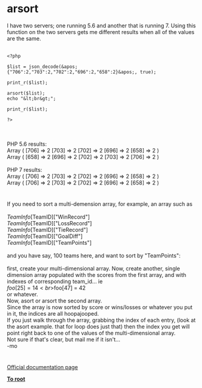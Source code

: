# arsort



I have two servers; one running 5.6 and another that is running 7.  Using this function on the two servers gets me different results when all of the values are the same.  <br><br>

```
<?php

$list = json_decode(&apos;{"706":2,"703":2,"702":2,"696":2,"658":2}&apos;, true);

print_r($list);

arsort($list);
echo "&lt;br&gt;";

print_r($list);

?>
```
<br><br>PHP 5.6 results:<br>Array ( [706] =&gt; 2 [703] =&gt; 2 [702] =&gt; 2 [696] =&gt; 2 [658] =&gt; 2 ) <br>Array ( [658] =&gt; 2 [696] =&gt; 2 [702] =&gt; 2 [703] =&gt; 2 [706] =&gt; 2 )<br><br>PHP 7 results:<br>Array ( [706] =&gt; 2 [703] =&gt; 2 [702] =&gt; 2 [696] =&gt; 2 [658] =&gt; 2 ) <br>Array ( [706] =&gt; 2 [703] =&gt; 2 [702] =&gt; 2 [696] =&gt; 2 [658] =&gt; 2 )  

#

If you need to sort a multi-demension array, for example, an array such as <br><br>$TeamInfo[$TeamID]["WinRecord"] <br>$TeamInfo[$TeamID]["LossRecord"] <br>$TeamInfo[$TeamID]["TieRecord"] <br>$TeamInfo[$TeamID]["GoalDiff"]<br>$TeamInfo[$TeamID]["TeamPoints"] <br><br>and you have say, 100 teams here, and want to sort by "TeamPoints":<br><br>first, create your multi-dimensional array. Now, create another, single dimension array populated with the scores from the first array, and with indexes of corresponding team_id... ie<br>$foo[25] = 14<br>$foo[47] = 42<br>or whatever.<br>Now, asort or arsort the second array.<br>Since the array is now sorted by score or wins/losses or whatever you put in it, the indices are all hoopajooped.<br>If you just walk through the array, grabbing the index of each entry, (look at the asort example. that for loop does just that) then the index you get will point right back to one of the values of the multi-dimensional array.<br>Not sure if that&apos;s clear, but mail me if it isn&apos;t...<br>-mo  

#

[Official documentation page](https://www.php.net/manual/en/function.arsort.php)

**[To root](/README.md)**